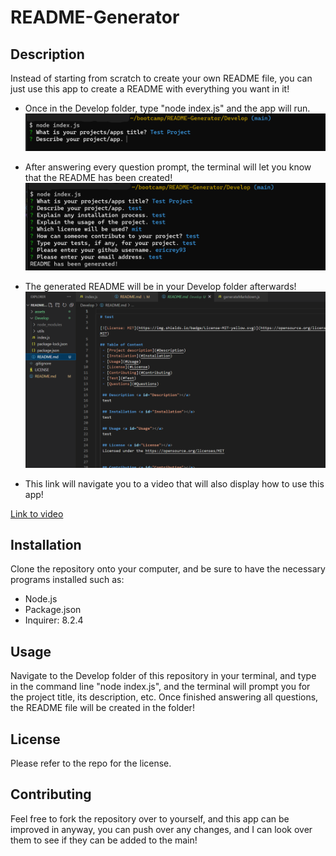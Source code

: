 # README-Generator

## Description
Instead of starting from scratch to create your own README file, you can just use this app to create a README with everything you want in it!

 - Once in the Develop folder, type "node index.js" and the app will run.
![Starting the app!](/assets/Starting%20README%20generator%20picture.png)


 - After answering every question prompt, the terminal will let you know that the README has been created!
 ![After all questions answered](/assets/finished%20README%20prompts.png)


 - The generated README will be in your Develop folder afterwards!
 ![README file in folder](/assets/generated%20readme%20in%20folder.png)


 - This link will navigate you to a video that will also display how to use this app!
 
 [Link to video](/assets/Demonstration%20of%20app%20use.webm)


## Installation

Clone the repository onto your computer, and be sure to have the necessary programs installed such as: 
 - Node.js
 - Package.json
 - Inquirer: 8.2.4


## Usage

Navigate to the Develop folder of this repository in your terminal, and type in the command line "node index.js", and the terminal will prompt you for the project title, its description, etc. Once finished answering all questions, the README file will be created in the folder!
 
## License

Please refer to the repo for the license.

## Contributing 

Feel free to fork the repository over to yourself, and this app can be improved in anyway, you can push over any changes, and I can look over them to see if they can be added to the main!

